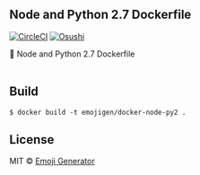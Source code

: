 ## Node and Python 2.7 Dockerfile 
[![CircleCI](https://circleci.com/gh/emoji-gen/docker-node-py2/tree/master.svg?style=shield)](https://circleci.com/gh/emoji-gen/docker-node-py2/tree/master)
[![Osushi](https://img.shields.io/badge/donate-osushi-EA2F57.svg)](https://osushi.love/intent/post/9ad90add99954e62ac79251606c10eec)

:whale: Node and Python 2.7 Dockerfile
<br>
<br>

## Build

```
$ docker build -t emojigen/docker-node-py2 .
```

## License
MIT &copy; [Emoji Generator](https://emoji-gen.ninja/)
